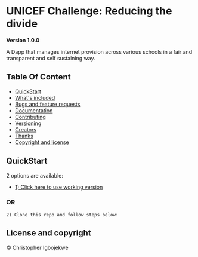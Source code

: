# UNICEF Challenge: Reducing the divide

**Version 1.0.0**

A Dapp that manages internet provision across various schools in a fair and transparent and self sustaining way.

## Table Of Content

-   [QuickStart](#QuickStart)
-   [What's included](#Whatsincluded)
-   [Bugs and feature requests](#Bugsandfeaturerequests)
-   [Documentation](#Documentation)
-   [Contributing](#Contributing)
-   [Versioning](#Versioning)
-   [Creators](#Creators)
-   [Thanks](#Thanks)
-   [Copyright and license](Copyrightandlicense)

<a name="QuickStart"></a>

## QuickStart

2 options are available:

-   [1) Click here to use working version](1Clickheretovisitdeployedversion)
    <br/>

### OR

    2) Clone this repo and follow steps below:

<a name="QuickStart"></a>

<a name="Whatsincluded"></a>

<a name="Bugsandfeaturerequests"></a>

<a name="Documentation"></a>

<a name="Contributing"></a>

<a name="Versioning"></a>

<a name="Creators"></a>

<a name="Thanks"></a>

## License and copyright

© Christopher Igbojekwe
